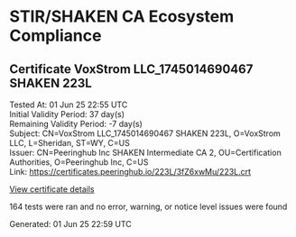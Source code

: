# STIR/SHAKEN CA Ecosystem Compliance

## Certificate VoxStrom LLC_1745014690467 SHAKEN 223L

Tested At: 01 Jun 25 22:55 UTC\
Initial Validity Period: 37 day(s)\
Remaining Validity Period: -7 day(s)\
Subject: CN=VoxStrom LLC_1745014690467 SHAKEN 223L, O=VoxStrom LLC, L=Sheridan, ST=WY, C=US\
Issuer: CN=Peeringhub Inc SHAKEN Intermediate CA 2, OU=Certification Authorities, O=Peeringhub Inc, C=US\
Link: https://certificates.peeringhub.io/223L/3fZ6xwMu/223L.crt

[View certificate details](https://x509.io/?cert=MIIDLzCCAtSgAwIBAgIRAIHrZJP%2F%2FD0XSY3oV%2FVU8ycwCgYIKoZIzj0EAwIwfDELMAkGA1UEBhMCVVMxFzAVBgNVBAoMDlBlZXJpbmdodWIgSW5jMSIwIAYDVQQLDBlDZXJ0aWZpY2F0aW9uIEF1dGhvcml0aWVzMTAwLgYDVQQDDCdQZWVyaW5naHViIEluYyBTSEFLRU4gSW50ZXJtZWRpYXRlIENBIDIwHhcNMjUwNDE4MjIxODEwWhcNMjUwNTI1MjIxNTA3WjB1MQswCQYDVQQGEwJVUzELMAkGA1UECAwCV1kxETAPBgNVBAcMCFNoZXJpZGFuMRUwEwYDVQQKDAxWb3hTdHJvbSBMTEMxLzAtBgNVBAMMJlZveFN0cm9tIExMQ18xNzQ1MDE0NjkwNDY3IFNIQUtFTiAyMjNMMFkwEwYHKoZIzj0CAQYIKoZIzj0DAQcDQgAEZKUrTnztKWCNafJLRGPQDJMj7iE%2BFa6uKKHRMofLOt3lD%2FY%2BwpmcPPpo%2BO8iDll%2F0h%2Fnsgh%2FmIp7UZ%2FJGeeQaKOCATwwggE4MA4GA1UdDwEB%2FwQEAwIHgDAMBgNVHRMBAf8EAjAAMB0GA1UdDgQWBBSPxhVNi71ccIS%2Bi78kFNq3dHOc2jAfBgNVHSMEGDAWgBSuoXNRiClXEcoMqfSxCm5OuEtNBzAXBgNVHSAEEDAOMAwGCmCGSAGG%2FwkBAQQwFgYIKwYBBQUHARoECjAIoAYWBDIyM0wwgaYGA1UdHwSBnjCBmzCBmKA6oDiGNmh0dHBzOi8vYXV0aGVudGljYXRlLWFwaS5pY29uZWN0aXYuY29tL2Rvd25sb2FkL3YxL2NybKJapFgwVjEUMBIGA1UEBwwLQnJpZGdld2F0ZXIxCzAJBgNVBAgMAk5KMRMwEQYDVQQDDApTVEktUEEgQ1JMMQswCQYDVQQGEwJVUzEPMA0GA1UECgwGU1RJLVBBMAoGCCqGSM49BAMCA0kAMEYCIQDUn0DZyD4ytzwZvhQAUfTqFCBUQHinl7eBPKs6HTrJSQIhAMVSM9pX9GR9qJUaitE9J1nHt0zHKZ7rpgtr%2FhBFFzbc)

164 tests were ran and no error, warning, or notice level issues were found


Generated: 01 Jun 25 22:59 UTC